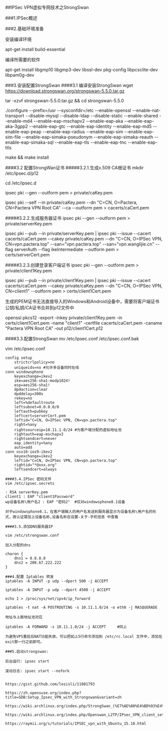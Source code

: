 ##IPSec VPN虚拟专网技术之StrongSwan

###1.IPSec概述


###2.基础环境准备

安装编译环境

apt-get install build-essential

编译所需要的软件

apt-get install libgmp10 libgmp3-dev libssl-dev pkg-config libpcsclite-dev libpam0g-dev


###3.安装配置StrongSwan
####3.1 编译安装StrongSwan
wget https://download.strongswan.org/strongswan-5.5.0.tar.gz

tar -xzvf strongswan-5.5.0.tar.gz && cd strongswan-5.5.0

./configure --prefix=/usr --sysconfdir=/etc  --enable-openssl --enable-nat-transport --disable-mysql --disable-ldap  --disable-static --enable-shared --enable-md4 --enable-eap-mschapv2 --enable-eap-aka --enable-eap-aka-3gpp2  --enable-eap-gtc --enable-eap-identity --enable-eap-md5 --enable-eap-peap --enable-eap-radius --enable-eap-sim --enable-eap-sim-file --enable-eap-simaka-pseudonym --enable-eap-simaka-reauth --enable-eap-simaka-sql --enable-eap-tls --enable-eap-tnc --enable-eap-ttls

make && make install

####3.2 配置StrongWan证书
#####3.2.1.生成x.509 CA根证书
mkdir /etc/ipsec.d/p12

cd /etc/ipsec.d

ipsec pki --gen --outform pem > private/caKey.pem

ipsec pki --self --in private/caKey.pem --dn "C=CN, O=Pactera, CN=Pactera VPN Root CA" --ca --outform pem > cacerts/caCert.pem

#####3.2.2.生成服务器证书
ipsec pki --gen --outform pem > private/serverKey.pem

ipsec pki --pub --in private/serverKey.pem | ipsec pki --issue --cacert cacerts/caCert.pem --cakey private/caKey.pem --dn "C=CN, O=IPSec VPN, CN=vpn.pactera.top" --san="vpn.pactera.top" --san="vpn.wanglijie.cn" --flag serverAuth --flag ikeIntermediate --outform pem > certs/serverCert.pem

#####3.2.3.创建登录客户端证书
ipsec pki --gen --outform pem > private/client1Key.pem

ipsec pki --pub --in private/client1Key.pem | ipsec pki --issue --cacert cacerts/caCert.pem --cakey private/caKey.pem --dn "C=CN, O=IPSec VPN, CN=client1" --outform pem > certs/client1Cert.pem

生成的PEM证书无法直接导入的Windows和Android设备中，需要将客户端证书公钥/私钥/CA证书合并到p12文件中

openssl pkcs12 -export -inkey private/client1Key.pem -in certs/client1Cert.pem -name "client1" -certfile cacerts/caCert.pem -caname "Pactera VPN Root CA" -out p12/client1Cert.p12

####3.3.配置StrongSwan
mv /etc/ipsec.conf /etc/ipsec.conf.bak

vim /etc/ipsec.conf

````
config setup
    strictcrlpolicy=no
    uniqueids=no #允许多设备同时在线
conn windowsphone
    keyexchange=ikev2
    ike=aes256-sha1-modp1024!
    esp=aes256-sha1!
    dpdaction=clear
    dpddelay=300s
    rekey=no
    left=%defaultroute
    leftsubnet=0.0.0.0/0
    leftauth=pubkey
    leftcert=serverCert.pem
    leftid="C=CN, O=IPSec VPN, CN=vpn.pactera.top"
    right=%any
    rightsourceip=10.11.1.0/24 #为客户端分配的虚拟地址池
    rightauth=eap-mschapv2
    rightsendcert=never
    eap_identity=%any
    auto=add
conn osx10-ios9-ikev2
    keyexchange=ikev2
    leftid="C=CN, O=IPSec VPN, CN=vpn.pactera.top"
    rightid="*@xxx.org"
    leftsendcert=always

####3.4.IPSec 密码文件
vim /etc/ipsec.secrets

: RSA serverKey.pem
client1 : EAP "client1Password"
wp设备名称\用户名2 : EAP "密码2"  #仅对windowsphone8.1设备

对于windowsphone8.1，在客户端输入的用户名发送到服务器显示为设备名称\用户名的形式，故认证需加上设备名称,设备名称在设置-关于-手机信息 中查看

####3.5.添加DNS服务器IP

vim /etc/strongswan.conf

加入分配的dns

charon {
    dns1 = 8.8.8.8
    dns2 = 208.67.222.222
}

###4.配置 Iptables 转发
iptables -A INPUT -p udp --dport 500 -j ACCEPT

iptables -A INPUT -p udp --dport 4500 -j ACCEPT

echo 1 > /proc/sys/net/ipv4/ip_forward

iptables -t nat -A POSTROUTING -s 10.11.1.0/24 -o eth0 -j MASQUERADE  

地址与上面地址池对应

iptables -A FORWARD -s 10.11.1.0/24 -j ACCEPT     #同上

为避免VPS重启后NAT功能失效，可以把如上5行命令添加到 /etc/rc.local 文件中，添加在exit那一行之前即可。

###5.启动strongswan:

后台运行: ipsec start

滚动日志: ipsec start --nofork


https://gist.github.com/losisli/11081793

https://zh.opensuse.org/index.php?title=SDB:Setup_Ipsec_VPN_with_Strongswan&variant=zh

https://wiki.archlinux.org/index.php/StrongSwan_(%E7%AE%80%E4%BD%93%E4%B8%AD%E6%96%87)

https://wiki.archlinux.org/index.php/Openswan_L2TP/IPsec_VPN_client_setup

https://raymii.org/s/tutorials/IPSEC_vpn_with_Ubuntu_15.10.html